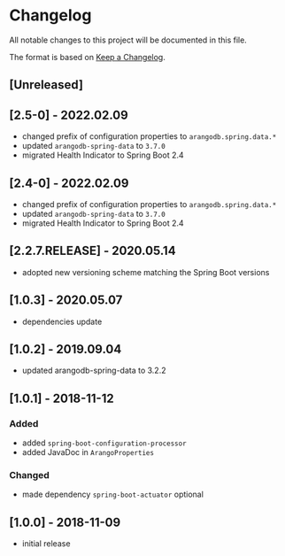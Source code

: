 # Changelog

All notable changes to this project will be documented in this file.

The format is based on [Keep a Changelog](http://keepachangelog.com/en/1.0.0/).

## [Unreleased]

## [2.5-0] - 2022.02.09

- changed prefix of configuration properties to `arangodb.spring.data.*`
- updated `arangodb-spring-data` to `3.7.0`
- migrated Health Indicator to Spring Boot 2.4

## [2.4-0] - 2022.02.09

- changed prefix of configuration properties to `arangodb.spring.data.*`
- updated `arangodb-spring-data` to `3.7.0`
- migrated Health Indicator to Spring Boot 2.4

## [2.2.7.RELEASE] - 2020.05.14

- adopted new versioning scheme matching the Spring Boot versions

## [1.0.3] - 2020.05.07

- dependencies update

## [1.0.2] - 2019.09.04

- updated arangodb-spring-data to 3.2.2

## [1.0.1] - 2018-11-12

### Added

- added `spring-boot-configuration-processor`
- added JavaDoc in `ArangoProperties`

### Changed

- made dependency `spring-boot-actuator` optional

## [1.0.0] - 2018-11-09

- initial release